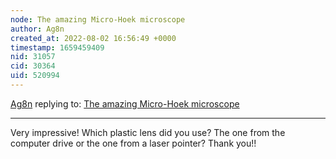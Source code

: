 ```yaml
---
node: The amazing Micro-Hoek microscope
author: Ag8n
created_at: 2022-08-02 16:56:49 +0000
timestamp: 1659459409
nid: 31057
cid: 30364
uid: 520994
---
```




[Ag8n](../profile/Ag8n) replying to: [The amazing Micro-Hoek microscope](../notes/alejobonifacio/06-27-2022/the-amazing-micro-hoek-microscope)

----
Very impressive!  Which plastic  lens did you use?  The one from the computer drive or the one from a laser pointer? Thank you!!